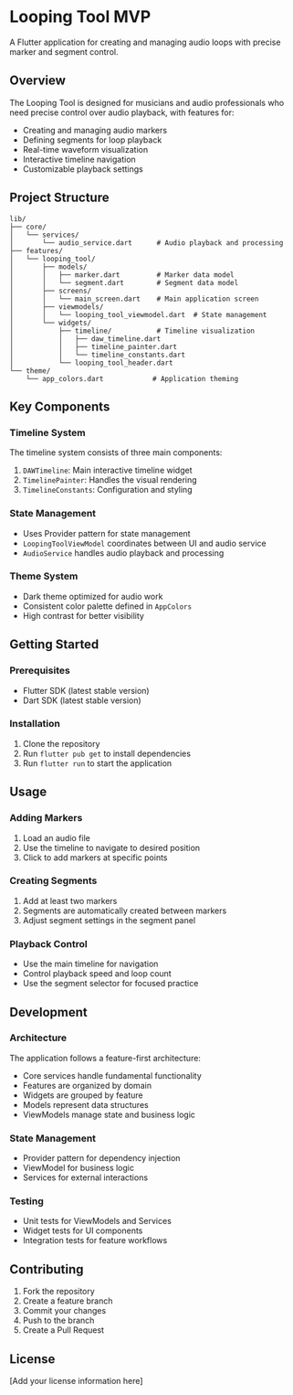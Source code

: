 # Looping Tool MVP

A Flutter application for creating and managing audio loops with precise marker and segment control.

## Overview

The Looping Tool is designed for musicians and audio professionals who need precise control over audio playback, with features for:
- Creating and managing audio markers
- Defining segments for loop playback
- Real-time waveform visualization
- Interactive timeline navigation
- Customizable playback settings

## Project Structure

```
lib/
├── core/
│   └── services/
│       └── audio_service.dart      # Audio playback and processing
├── features/
│   └── looping_tool/
│       ├── models/
│       │   ├── marker.dart         # Marker data model
│       │   └── segment.dart        # Segment data model
│       ├── screens/
│       │   └── main_screen.dart    # Main application screen
│       ├── viewmodels/
│       │   └── looping_tool_viewmodel.dart  # State management
│       └── widgets/
│           ├── timeline/           # Timeline visualization
│           │   ├── daw_timeline.dart
│           │   ├── timeline_painter.dart
│           │   └── timeline_constants.dart
│           └── looping_tool_header.dart
└── theme/
    └── app_colors.dart            # Application theming
```

## Key Components

### Timeline System
The timeline system consists of three main components:
1. `DAWTimeline`: Main interactive timeline widget
2. `TimelinePainter`: Handles the visual rendering
3. `TimelineConstants`: Configuration and styling

### State Management
- Uses Provider pattern for state management
- `LoopingToolViewModel` coordinates between UI and audio service
- `AudioService` handles audio playback and processing

### Theme System
- Dark theme optimized for audio work
- Consistent color palette defined in `AppColors`
- High contrast for better visibility

## Getting Started

### Prerequisites
- Flutter SDK (latest stable version)
- Dart SDK (latest stable version)

### Installation
1. Clone the repository
2. Run `flutter pub get` to install dependencies
3. Run `flutter run` to start the application

## Usage

### Adding Markers
1. Load an audio file
2. Use the timeline to navigate to desired position
3. Click to add markers at specific points

### Creating Segments
1. Add at least two markers
2. Segments are automatically created between markers
3. Adjust segment settings in the segment panel

### Playback Control
- Use the main timeline for navigation
- Control playback speed and loop count
- Use the segment selector for focused practice

## Development

### Architecture
The application follows a feature-first architecture:
- Core services handle fundamental functionality
- Features are organized by domain
- Widgets are grouped by feature
- Models represent data structures
- ViewModels manage state and business logic

### State Management
- Provider pattern for dependency injection
- ViewModel for business logic
- Services for external interactions

### Testing
- Unit tests for ViewModels and Services
- Widget tests for UI components
- Integration tests for feature workflows

## Contributing
1. Fork the repository
2. Create a feature branch
3. Commit your changes
4. Push to the branch
5. Create a Pull Request

## License
[Add your license information here]
